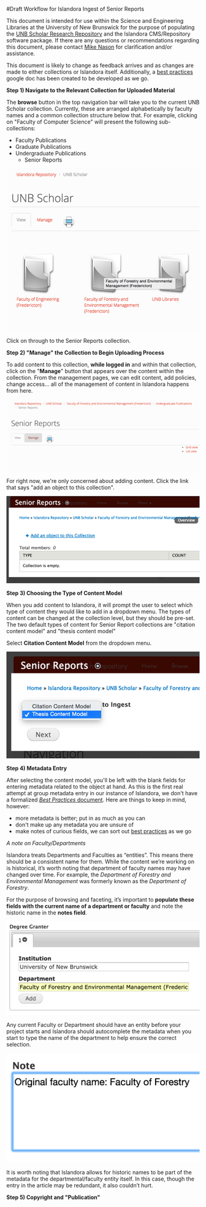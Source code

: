 #Draft Workflow for Islandora Ingest of Senior Reports

This document is intended for use within the Science and Engineering Libraries at the University of New Brunswick for the purpose of populating the [UNB Scholar Research Repository](http://unbscholar.lib.unb.ca) and the Islandora CMS/Repository software package. If there are any questions or recommendations regarding this document, please contact [Mike Nason](mailto:michael.nason@gmail.com) for clarification and/or assistance. 

This document is likely to change as feedback arrives and as changes are made to either collections or Islandora itself. Additionally, a [best practices](https://docs.google.com/document/d/18iAgjIYpuX7PVbTdfZCt7ipWEFvM5R_aQdrY6pB-y-A/edit?usp=sharing) google doc has been created to be developed as we go. 

**Step 1) Navigate to the Relevant Collection for Uploaded Material**

The **browse** button in the top navigation bar will take you to the current UNB Scholar collection. Currently, these are arranged alphabetically by faculty names and a common collection structure below that. For example, clicking on "Faculty of Computer Science" will present the following sub-collections:

- Faculty Publications
- Graduate Publications
- Undergraduate Publications
	- Senior Reports

![image1](https://raw.githubusercontent.com/unb-libraries/unbscholar-docs/master/images/seniorrep01.png)

Click on through to the Senior Reports collection. 

**Step 2) "Manage" the Collection to Begin Uploading Process**

To add content to this collection, **while logged in** and within that collection, click on the "**Manage**" button that appears over the content within the collection. From the management pages, we can edit content, add policies, change access... all of the management of content in Islandora happens from here.  

![image2](https://raw.githubusercontent.com/unb-libraries/unbscholar-docs/master/images/seniorrep02.png)

For right now, we're only concerned about adding content. Click the link that says "add an object to this collection". 

![image3](https://raw.githubusercontent.com/unb-libraries/unbscholar-docs/master/images/seniorrep03.png)

**Step 3) Choosing the Type of Content Model**

When you add content to Islandora, it will prompt the user to select which type of content they would like to add in a dropdown menu. The types of content can be changed at the collection level, but they should be pre-set. The two default types of content for Senior Report collections are "citation content model" and "thesis content model" 

Select **Citation Content Model** from the dropdown menu. 

![image4](https://raw.githubusercontent.com/unb-libraries/unbscholar-docs/master/images/seniorrep04.png)

**Step 4) Metadata Entry**

After selecting the content model, you'll be left with the blank fields for entering metadata related to the object at hand. As this is the first real attempt at group metadata entry in our instance of Islandora, we don't have a formalized [*Best Practices* document](https://docs.google.com/document/d/18iAgjIYpuX7PVbTdfZCt7ipWEFvM5R_aQdrY6pB-y-A/edit?usp=sharing). Here are things to keep in mind, however: 

- more metadata is better; put in as much as you can
- don't make up any metadata you are unsure of
- make notes of curious fields, we can sort out [best practices](https://docs.google.com/document/d/18iAgjIYpuX7PVbTdfZCt7ipWEFvM5R_aQdrY6pB-y-A/edit?usp=sharing) as we go

*A note on Faculty/Departments*

Islandora treats Departments and Faculties as “entities”. This means there should be a consistent name for them. While the content we’re working on is historical, it’s worth noting that department of faculty names may have changed over time. For example, the *Department of Forestry and Environmental Management* was formerly known as the *Department of Forestry*. 

For the purpose of browsing and faceting, it’s important to **populate these fields with the current name of a department or faculty** and note the historic name in the **notes field**. 

![image5](https://raw.githubusercontent.com/unb-libraries/unbscholar-docs/master/images/seniorrep05.png)

Any current Faculty or Department should have an entity before your project starts and Islandora should autocomplete the metadata when you start to type the name of the department to help ensure the correct selection. 

![image6](https://raw.githubusercontent.com/unb-libraries/unbscholar-docs/master/images/seniorrep06.png)

It is worth noting that Islandora allows for historic names to be part of the metadata for the departmental/faculty entity itself. In this case, though the entry in the article may be redundant, it also couldn’t hurt. 

**Step 5) Copyright and "Publication"**





